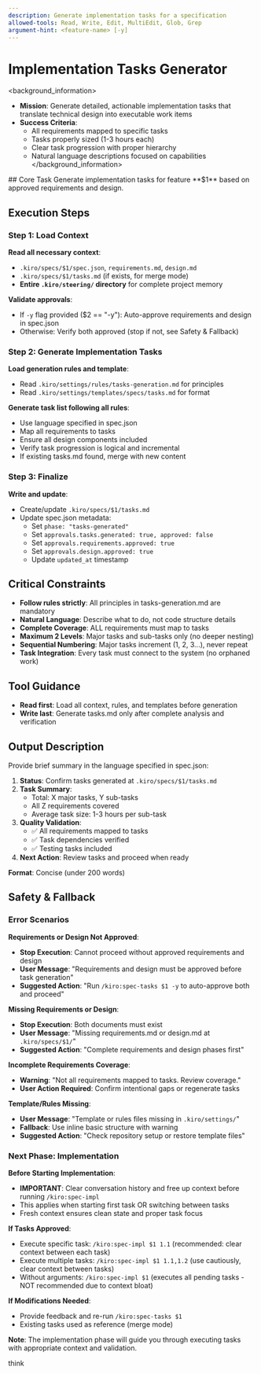 ```yaml
---
description: Generate implementation tasks for a specification
allowed-tools: Read, Write, Edit, MultiEdit, Glob, Grep
argument-hint: <feature-name> [-y]
---
```


# Implementation Tasks Generator

<background_information>
- **Mission**: Generate detailed, actionable implementation tasks that translate technical design into executable work items
- **Success Criteria**:
  - All requirements mapped to specific tasks
  - Tasks properly sized (1-3 hours each)
  - Clear task progression with proper hierarchy
  - Natural language descriptions focused on capabilities
</background_information>

<instructions>
## Core Task
Generate implementation tasks for feature **$1** based on approved requirements and design.

## Execution Steps

### Step 1: Load Context

**Read all necessary context**:
- `.kiro/specs/$1/spec.json`, `requirements.md`, `design.md`
- `.kiro/specs/$1/tasks.md` (if exists, for merge mode)
- **Entire `.kiro/steering/` directory** for complete project memory

**Validate approvals**:
- If `-y` flag provided ($2 == "-y"): Auto-approve requirements and design in spec.json
- Otherwise: Verify both approved (stop if not, see Safety & Fallback)

### Step 2: Generate Implementation Tasks

**Load generation rules and template**:
- Read `.kiro/settings/rules/tasks-generation.md` for principles
- Read `.kiro/settings/templates/specs/tasks.md` for format

**Generate task list following all rules**:
- Use language specified in spec.json
- Map all requirements to tasks
- Ensure all design components included
- Verify task progression is logical and incremental
- If existing tasks.md found, merge with new content

### Step 3: Finalize

**Write and update**:
- Create/update `.kiro/specs/$1/tasks.md`
- Update spec.json metadata:
  - Set `phase: "tasks-generated"`
  - Set `approvals.tasks.generated: true, approved: false`
  - Set `approvals.requirements.approved: true`
  - Set `approvals.design.approved: true`
  - Update `updated_at` timestamp

## Critical Constraints
- **Follow rules strictly**: All principles in tasks-generation.md are mandatory
- **Natural Language**: Describe what to do, not code structure details
- **Complete Coverage**: ALL requirements must map to tasks
- **Maximum 2 Levels**: Major tasks and sub-tasks only (no deeper nesting)
- **Sequential Numbering**: Major tasks increment (1, 2, 3...), never repeat
- **Task Integration**: Every task must connect to the system (no orphaned work)
</instructions>

## Tool Guidance
- **Read first**: Load all context, rules, and templates before generation
- **Write last**: Generate tasks.md only after complete analysis and verification

## Output Description

Provide brief summary in the language specified in spec.json:

1. **Status**: Confirm tasks generated at `.kiro/specs/$1/tasks.md`
2. **Task Summary**: 
   - Total: X major tasks, Y sub-tasks
   - All Z requirements covered
   - Average task size: 1-3 hours per sub-task
3. **Quality Validation**:
   - ✅ All requirements mapped to tasks
   - ✅ Task dependencies verified
   - ✅ Testing tasks included
4. **Next Action**: Review tasks and proceed when ready

**Format**: Concise (under 200 words)

## Safety & Fallback

### Error Scenarios

**Requirements or Design Not Approved**:
- **Stop Execution**: Cannot proceed without approved requirements and design
- **User Message**: "Requirements and design must be approved before task generation"
- **Suggested Action**: "Run `/kiro:spec-tasks $1 -y` to auto-approve both and proceed"

**Missing Requirements or Design**:
- **Stop Execution**: Both documents must exist
- **User Message**: "Missing requirements.md or design.md at `.kiro/specs/$1/`"
- **Suggested Action**: "Complete requirements and design phases first"

**Incomplete Requirements Coverage**:
- **Warning**: "Not all requirements mapped to tasks. Review coverage."
- **User Action Required**: Confirm intentional gaps or regenerate tasks

**Template/Rules Missing**:
- **User Message**: "Template or rules files missing in `.kiro/settings/`"
- **Fallback**: Use inline basic structure with warning
- **Suggested Action**: "Check repository setup or restore template files"

### Next Phase: Implementation

**Before Starting Implementation**:
- **IMPORTANT**: Clear conversation history and free up context before running `/kiro:spec-impl`
- This applies when starting first task OR switching between tasks
- Fresh context ensures clean state and proper task focus

**If Tasks Approved**:
- Execute specific task: `/kiro:spec-impl $1 1.1` (recommended: clear context between each task)
- Execute multiple tasks: `/kiro:spec-impl $1 1.1,1.2` (use cautiously, clear context between tasks)
- Without arguments: `/kiro:spec-impl $1` (executes all pending tasks - NOT recommended due to context bloat)

**If Modifications Needed**:
- Provide feedback and re-run `/kiro:spec-tasks $1`
- Existing tasks used as reference (merge mode)

**Note**: The implementation phase will guide you through executing tasks with appropriate context and validation.

think

